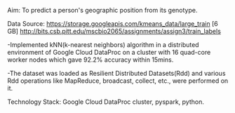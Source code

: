 Aim: To predict a person's geographic position from its genotype.

Data Source:
https://storage.googleapis.com/kmeans_data/large_train [6 GB]
http://bits.csb.pitt.edu/mscbio2065/assignments/assign3/train_labels

-Implemented kNN(k-nearest neighbors) algorithm in a distributed environment of Google Cloud DataProc on a cluster with 16 quad-core worker nodes which gave 92.2% accuracy within 15mins.

-The dataset was loaded as Resilient Distributed Datasets(Rdd) and various Rdd operations like MapReduce, broadcast, collect, etc., were performed on it.

Technology Stack: Google Cloud DataProc cluster, pyspark, python.
